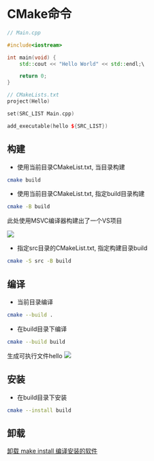 <!--
 * @Description指令
 * @Version: 1.0
 * @Author: dalao_li
 * @Email: dalao_li@163.com
 * @Date: 2023-09-16 16:02:42
 * @LastEditors: Please set LastEditors
 * @LastEditTime: 2023-12-03 00:34:48
-->

# CMake命令



```cpp
// Main.cpp

#include<iostream>

int main(void) {
    std::cout << "Hello World" << std::endl;\

    return 0;
}

// CMakeLists.txt
project(Hello)

set(SRC_LIST Main.cpp)

add_executable(hello ${SRC_LIST})
```

## 构建

- 使用当前目录CMakeList.txt, 当目录构建

```sh
cmake build
```

- 使用当前目录CMakeList.txt,  指定build目录构建

```sh
cmake -B build
```

此处使用MSVC编译器构建出了一个VS项目

![](https://cdn.hurra.ltd/img/20231202003303.png)


- 指定src目录的CMakeList.txt, 指定构建目录build

```sh
cmake -S src -B build
```

## 编译

- 当前目录编译

```sh
cmake --build .
```

- 在build目录下编译

```sh
cmake --build build
```

生成可执行文件hello
![](https://cdn.hurra.ltd/img/20231202004223.png)

## 安装

- 在build目录下安装

```sh
cmake --install build
```

## 卸载


[卸载 make install 编译安装的软件](https://blog.csdn.net/reasonyuanrobot/article/details/106732047)
